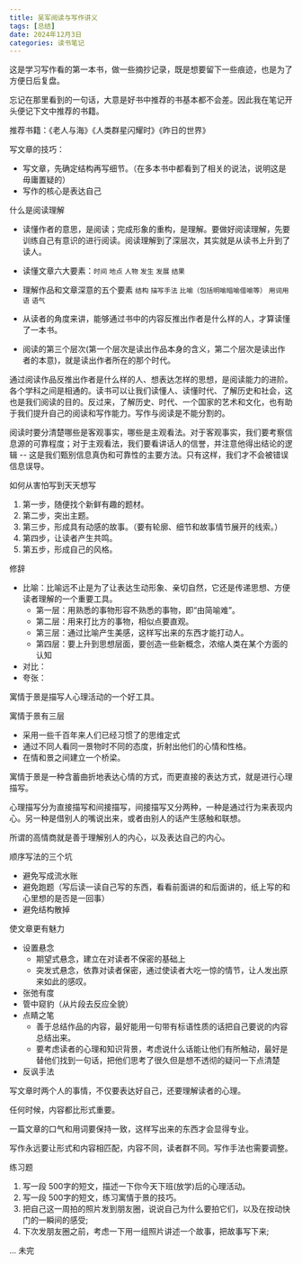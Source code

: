 ```yaml
---
title: 吴军阅读与写作讲义
tags: [总结]
date: 2024年12月3日
categories: 读书笔记
---
```


这是学习写作看的第一本书，做一些摘抄记录，既是想要留下一些痕迹，也是为了方便日后复盘。

忘记在那里看到的一句话，大意是好书中推荐的书基本都不会差。因此我在笔记开头便记下文中推荐的书籍。

推荐书籍：《老人与海》《人类群星闪耀时》《昨日的世界》

写文章的技巧：

- 写文章，先确定结构再写细节。（在多本书中都看到了相关的说法，说明这是毋庸置疑的）
- 写作的核心是表达自己

什么是阅读理解

- 读懂作者的意思，是阅读；完成形象的重构，是理解。要做好阅读理解，先要训练自己有意识的进行阅读。阅读理解到了深层次，其实就是从读书上升到了读人。

- 读懂文章六大要素：`时间` `地点` `人物` `发生` `发展` `结果`

- 理解作品和文章深意的五个要素  `结构` `描写手法` `比喻（包括明喻暗喻借喻等）` `用词用语` `语气`

- 从读者的角度来讲，能够通过书中的内容反推出作者是什么样的人，才算读懂了一本书。

- 阅读的第三个层次(第一个层次是读出作品本身的含义，第二个层次是读出作者的本意)，就是读出作者所在的那个时代。

通过阅读作品反推出作者是什么样的人、想表达怎样的思想，是阅读能力的进阶。各个学科之间是相通的。读书可以让我们读懂人、读懂时代、了解历史和社会，这也是我们阅读的目的。反过来，了解历史、时代、一个国家的艺术和文化，也有助于我们提升自己的阅读和写作能力。写作与阅读是不能分割的。

阅读时要分清楚哪些是客观事实，哪些是主观看法。对于客观事实，我们要考察信息源的可靠程度；对于主观看法，我们要看讲话人的信誉，并注意他得出结论的逻辑 -- 这是我们甄别信息真伪和可靠性的主要方法。只有这样，我们才不会被错误信息误导。

如何从害怕写到天天想写

1. 第一步，随便找个新鲜有趣的题材。
1. 第二步，突出主题。
1. 第三步，形成具有动感的故事。（要有轮廓、细节和故事情节展开的线索。）
1. 第四步，让读者产生共鸣。
1. 第五步，形成自己的风格。

修辞

- 比喻：比喻远不止是为了让表达生动形象、亲切自然，它还是传递思想、方便读者理解的一个重要工具。
  - 第一层：用熟悉的事物形容不熟悉的事物，即“由简喻难”。
  - 第二层：用来打比方的事物，相似点要直观。
  - 第三层：通过比喻产生美感，这样写出来的东西才能打动人。
  - 第四层：要上升到思想层面，要创造一些新概念，浓缩人类在某个方面的认知
- 对比：
- 夸张：

寓情于景是描写人心理活动的一个好工具。

寓情于景有三层

- 采用一些千百年来人们已经习惯了的思维定式
- 通过不同人看同一景物时不同的态度，折射出他们的心情和性格。
- 在情和景之间建立一个桥梁。

寓情于景是一种含蓄曲折地表达心情的方式，而更直接的表达方式，就是进行心理描写。

心理描写分为直接描写和间接描写，间接描写又分两种，一种是通过行为来表现内心。另一种是借别人的嘴说出来，或者由别人的话产生感触和联想。

所谓的高情商就是善于理解别人的内心，以及表达自己的内心。

顺序写法的三个坑

- 避免写成流水账
- 避免跑题（写后读一读自己写的东西，看看前面讲的和后面讲的，纸上写的和心里想的是否是一回事）
- 避免结构散掉

使文章更有魅力

- 设置悬念
  - 期望式悬念，建立在对读者不保密的基础上
  - 突发式悬念，依靠对读者保密，通过使读者大吃一惊的情节，让人发出原来如此的感叹。
- 张弛有度
- 管中窥豹（从片段去反应全貌）
- 点睛之笔
  - 善于总结作品的内容，最好能用一句带有标语性质的话把自己要说的内容总结出来。
  - 要考虑读者的心理和知识背景，考虑说什么话能让他们有所触动，最好是替他们找到一句话，把他们思考了很久但是想不透彻的疑问一下点清楚
- 反讽手法

写文章时两个人的事情，不仅要表达好自己，还要理解读者的心理。

任何时候，内容都比形式重要。

一篇文章的口气和用词要保持一致，这样写出来的东西才会显得专业。

写作永远要让形式和内容相匹配，内容不同，读者群不同。写作手法也需要调整。

练习题

1. 写一段 500字的短文，描述一下你今天下班(放学)后的心理活动。
2. 写一段 500字的短文，练习寓情于景的技巧。
3. 把自己这一周拍的照片发到朋友圈，说说自己为什么要拍它们，以及在按动快门的一瞬间的感受;
4. 下次发朋友圈之前，考虑一下用一组照片讲述一个故事，把故事写下来;

... 未完
